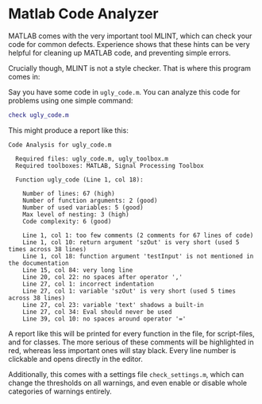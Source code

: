 Matlab Code Analyzer
==================

MATLAB comes with the very important tool MLINT, which can check your code for common defects. Experience shows that these hints can be very helpful for cleaning up MATLAB code, and preventing simple errors. 

Crucially though, MLINT is not a style checker. That is where this program comes in:

Say you have some code in `ugly_code.m`. You can analyze this code for problems using one simple command:

```matlab
check ugly_code.m
```

This might produce a report like this:

```
Code Analysis for ugly_code.m

  Required files: ugly_code.m, ugly_toolbox.m
  Required toolboxes: MATLAB, Signal Processing Toolbox

  Function ugly_code (Line 1, col 18):

    Number of lines: 67 (high)
    Number of function arguments: 2 (good)
    Number of used variables: 5 (good)
    Max level of nesting: 3 (high)
    Code complexity: 6 (good)

    Line 1, col 1: too few comments (2 comments for 67 lines of code)
    Line 1, col 10: return argument 'szOut' is very short (used 5 times across 38 lines)
    Line 1, col 18: function argument 'testInput' is not mentioned in the documentation
    Line 15, col 84: very long line
    Line 20, col 22: no spaces after operator ','
    Line 27, col 1: incorrect indentation
    Line 27, col 1: variable 'szOut' is very short (used 5 times across 38 lines)
    Line 27, col 23: variable 'text' shadows a built-in
    Line 27, col 34: Eval should never be used
    Line 39, col 10: no spaces around operator '='
```

A report like this will be printed for every function in the file, for script-files, and for classes. The more serious of these comments will be highlighted in red, whereas less important ones will stay black. Every line number is clickable and opens directly in the editor.

Additionally, this comes with a settings file `check_settings.m`, which can change the thresholds on all warnings, and even enable or disable whole categories of warnings entirely.
